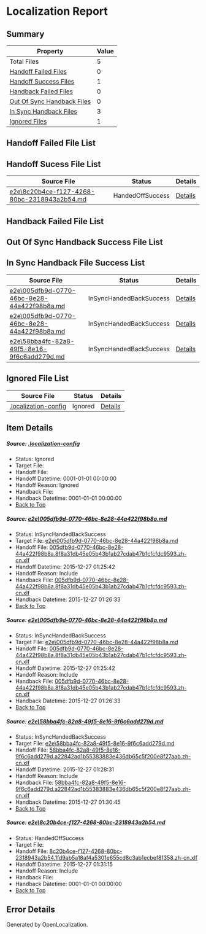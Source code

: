 # <a name='report-top'></a> Localization Report

## Summary
 Property | Value 
 -------- | ----- 
 Total Files | 5
[ Handoff Failed Files ](#handoff-failed-list)| 0
[ Handoff Success Files ](#handoff-success-list)| 1
[ Handback Failed Files ](#handback-failed-list)| 0
[ Out Of Sync Handback Files ](#outofsync-handback-success-list)| 0
[ In Sync Handback Files ](#insync-handback-success-list)| 3
[ Ignored Files ](#ignored-list)| 1

## <a name='handoff-failed-list'></a> Handoff Failed File List

## <a name='handoff-success-list'></a> Handoff Sucess File List
 Source File | Status | Details 
 ----------- | ------ | ------- 
 [e2e\8c20b4ce-f127-4268-80bc-2318943a2b54.md](https://github.com/OpenLocalizationTest/oltest/blob/62c5c51bd7591b770ff96c94ad18b1eba8a5875f/e2e/8c20b4ce-f127-4268-80bc-2318943a2b54.md) | HandedOffSuccess | [Details](#0628105b67bb1158598e40803d9a05bf371a4c7e4)

## <a name='handback-failed-list'></a> Handback Failed File List

## <a name='outofsync-handback-success-list'></a> Out Of Sync Handback Success File List

## <a name='insync-handback-success-list'></a> In Sync Handback File Success List
 Source File | Status | Details 
 ----------- | ------ | ------- 
 [e2e\005dfb9d-0770-46bc-8e28-44a422f98b8a.md](https://github.com/OpenLocalizationTest/oltest/blob/89c3551b21c2cb83266683645ebfc23dcc5968ef/e2e/005dfb9d-0770-46bc-8e28-44a422f98b8a.md) | InSyncHandedBackSuccess | [Details](#662fa96d911972b57182a5bb87f8c8db80d1a7a91)
 [e2e\005dfb9d-0770-46bc-8e28-44a422f98b8a.md](https://github.com/OpenLocalizationTest/oltest/blob/89c3551b21c2cb83266683645ebfc23dcc5968ef/e2e/005dfb9d-0770-46bc-8e28-44a422f98b8a.md) | InSyncHandedBackSuccess | [Details](#662fa96d911972b57182a5bb87f8c8db80d1a7a92)
 [e2e\58bba4fc-82a8-49f5-8e16-9f6c6add279d.md](https://github.com/OpenLocalizationTest/oltest/blob/73f59ee2eb34135ced226ec45f200eeb0b455383/e2e/58bba4fc-82a8-49f5-8e16-9f6c6add279d.md) | InSyncHandedBackSuccess | [Details](#f7cae2e835f3a7da38c72e4ca20ab61e47ace0df3)

## <a name='ignored-list'></a> Ignored File List
 Source File | Status | Details 
 ----------- | ------ | ------- 
 [.localization-config](https://github.com/OpenLocalizationTest/oltest/blob/62c5c51bd7591b770ff96c94ad18b1eba8a5875f/.localization-config) | Ignored | [Details](#1b1b1cababca9a843d46cac6cc08988e221902dd0)

## Item Details
##### <a name='1b1b1cababca9a843d46cac6cc08988e221902dd0'></a> Source: [.localization-config](https://github.com/OpenLocalizationTest/oltest/blob/62c5c51bd7591b770ff96c94ad18b1eba8a5875f/.localization-config)
* Status: Ignored
* Target File: 
* Handoff File: 
* Handoff Datetime: 0001-01-01 00:00:00
* Handoff Reason: Ignored
* Handback File: 
* Handback Datetime: 0001-01-01 00:00:00
* [Back to Top](#report-top)

##### <a name='662fa96d911972b57182a5bb87f8c8db80d1a7a91'></a> Source: [e2e\005dfb9d-0770-46bc-8e28-44a422f98b8a.md](https://github.com/OpenLocalizationTest/oltest/blob/89c3551b21c2cb83266683645ebfc23dcc5968ef/e2e/005dfb9d-0770-46bc-8e28-44a422f98b8a.md)
* Status: InSyncHandedBackSuccess
* Target File: [e2e\005dfb9d-0770-46bc-8e28-44a422f98b8a.md](https://github.com/OpenLocalizationTestOrg/oltest.zh-cn/blob/10917ffd5960e5125bef2b7abd75ecb88784d3b7/e2e/005dfb9d-0770-46bc-8e28-44a422f98b8a.md)
* Handoff File: [005dfb9d-0770-46bc-8e28-44a422f98b8a.8f8a31db45e05b43b1ab27cdab47b1cfcfdc9593.zh-cn.xlf](https://github.com/OpenLocalizationTestOrg/olhandoff/blob/7c35ed99fe78b35bac73198f131835daac8d13a1/ol-handoff/OpenLocalizationTestOrg/oltest.zh-cn/qimu/005dfb9d-0770-46bc-8e28-44a422f98b8a.8f8a31db45e05b43b1ab27cdab47b1cfcfdc9593.zh-cn.xlf)
* Handoff Datetime: 2015-12-27 01:25:42
* Handoff Reason: Include
* Handback File: [005dfb9d-0770-46bc-8e28-44a422f98b8a.8f8a31db45e05b43b1ab27cdab47b1cfcfdc9593.zh-cn.xlf](https://github.com/OpenLocalizationTestOrg/olhandback/blob/216e2d06c89c5d8c5038ad279f1621a2d14991de/ol-handback/OpenLocalizationTestOrg/oltest.zh-cn/qimu/005dfb9d-0770-46bc-8e28-44a422f98b8a.8f8a31db45e05b43b1ab27cdab47b1cfcfdc9593.zh-cn.xlf)
* Handback Datetime: 2015-12-27 01:26:33
* [Back to Top](#report-top)

##### <a name='662fa96d911972b57182a5bb87f8c8db80d1a7a92'></a> Source: [e2e\005dfb9d-0770-46bc-8e28-44a422f98b8a.md](https://github.com/OpenLocalizationTest/oltest/blob/89c3551b21c2cb83266683645ebfc23dcc5968ef/e2e/005dfb9d-0770-46bc-8e28-44a422f98b8a.md)
* Status: InSyncHandedBackSuccess
* Target File: [e2e\005dfb9d-0770-46bc-8e28-44a422f98b8a.md](https://github.com/OpenLocalizationTestOrg/oltest.zh-cn/blob/10917ffd5960e5125bef2b7abd75ecb88784d3b7/e2e/005dfb9d-0770-46bc-8e28-44a422f98b8a.md)
* Handoff File: [005dfb9d-0770-46bc-8e28-44a422f98b8a.8f8a31db45e05b43b1ab27cdab47b1cfcfdc9593.zh-cn.xlf](https://github.com/OpenLocalizationTestOrg/olhandoff/blob/7c35ed99fe78b35bac73198f131835daac8d13a1/ol-handoff/OpenLocalizationTestOrg/oltest.zh-cn/qimu/005dfb9d-0770-46bc-8e28-44a422f98b8a.8f8a31db45e05b43b1ab27cdab47b1cfcfdc9593.zh-cn.xlf)
* Handoff Datetime: 2015-12-27 01:25:42
* Handoff Reason: Include
* Handback File: [005dfb9d-0770-46bc-8e28-44a422f98b8a.8f8a31db45e05b43b1ab27cdab47b1cfcfdc9593.zh-cn.xlf](https://github.com/OpenLocalizationTestOrg/olhandback/blob/216e2d06c89c5d8c5038ad279f1621a2d14991de/ol-handback/OpenLocalizationTestOrg/oltest.zh-cn/qimu/005dfb9d-0770-46bc-8e28-44a422f98b8a.8f8a31db45e05b43b1ab27cdab47b1cfcfdc9593.zh-cn.xlf)
* Handback Datetime: 2015-12-27 01:26:33
* [Back to Top](#report-top)

##### <a name='f7cae2e835f3a7da38c72e4ca20ab61e47ace0df3'></a> Source: [e2e\58bba4fc-82a8-49f5-8e16-9f6c6add279d.md](https://github.com/OpenLocalizationTest/oltest/blob/73f59ee2eb34135ced226ec45f200eeb0b455383/e2e/58bba4fc-82a8-49f5-8e16-9f6c6add279d.md)
* Status: InSyncHandedBackSuccess
* Target File: [e2e\58bba4fc-82a8-49f5-8e16-9f6c6add279d.md](https://github.com/OpenLocalizationTestOrg/oltest.zh-cn/blob/dcfb373c836e4b890659031103b8aaf18c164f14/e2e/58bba4fc-82a8-49f5-8e16-9f6c6add279d.md)
* Handoff File: [58bba4fc-82a8-49f5-8e16-9f6c6add279d.a22842ad1b55383883e436db65c5f200e8f27aab.zh-cn.xlf](https://github.com/OpenLocalizationTestOrg/olhandoff/blob/dea13d61b9608998cbe85549b858020e8bf1b39b/ol-handoff/OpenLocalizationTestOrg/oltest.zh-cn/qimu/58bba4fc-82a8-49f5-8e16-9f6c6add279d.a22842ad1b55383883e436db65c5f200e8f27aab.zh-cn.xlf)
* Handoff Datetime: 2015-12-27 01:28:31
* Handoff Reason: Include
* Handback File: [58bba4fc-82a8-49f5-8e16-9f6c6add279d.a22842ad1b55383883e436db65c5f200e8f27aab.zh-cn.xlf](https://github.com/OpenLocalizationTestOrg/olhandback/blob/6f9137025f3fb5b6d369a95eb751b861cefafa73/ol-handback/OpenLocalizationTestOrg/oltest.zh-cn/qimu/58bba4fc-82a8-49f5-8e16-9f6c6add279d.a22842ad1b55383883e436db65c5f200e8f27aab.zh-cn.xlf)
* Handback Datetime: 2015-12-27 01:30:45
* [Back to Top](#report-top)

##### <a name='0628105b67bb1158598e40803d9a05bf371a4c7e4'></a> Source: [e2e\8c20b4ce-f127-4268-80bc-2318943a2b54.md](https://github.com/OpenLocalizationTest/oltest/blob/62c5c51bd7591b770ff96c94ad18b1eba8a5875f/e2e/8c20b4ce-f127-4268-80bc-2318943a2b54.md)
* Status: HandedOffSuccess
* Target File: 
* Handoff File: [8c20b4ce-f127-4268-80bc-2318943a2b54.1fd9ab5a18af4a5301e655cd8c3ab1ecbef8f358.zh-cn.xlf](https://github.com/OpenLocalizationTestOrg/olhandoff/blob/54444c8b7123c7cc6cd2996f1b1406212da32774/ol-handoff/OpenLocalizationTestOrg/oltest.zh-cn/qimu/8c20b4ce-f127-4268-80bc-2318943a2b54.1fd9ab5a18af4a5301e655cd8c3ab1ecbef8f358.zh-cn.xlf)
* Handoff Datetime: 2015-12-27 01:31:15
* Handoff Reason: Include
* Handback File: 
* Handback Datetime: 0001-01-01 00:00:00
* [Back to Top](#report-top)


## Error Details

Generated by OpenLocalization.
